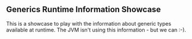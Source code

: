 Generics Runtime Information Showcase
-------------------------------------

This is a showcase to play with the information about generic types available at runtime. 
The JVM isn't using this information - but we can :-).